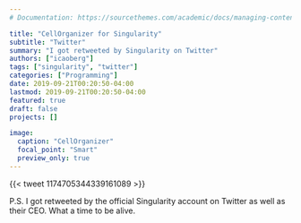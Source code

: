 ```yaml
---
# Documentation: https://sourcethemes.com/academic/docs/managing-content/

title: "CellOrganizer for Singularity"
subtitle: "Twitter"
summary: "I got retweeted by Singularity on Twitter"
authors: ["icaoberg"]
tags: ["singularity", "twitter"]
categories: ["Programming"]
date: 2019-09-21T00:20:50-04:00
lastmod: 2019-09-21T00:20:50-04:00
featured: true
draft: false
projects: []

image:
  caption: "CellOrganizer"
  focal_point: "Smart"
  preview_only: true
---
```


{{< tweet 1174705344339161089 >}}

P.S. I got retweeted by the official Singularity account on Twitter as well as their CEO. What a time to be alive.
